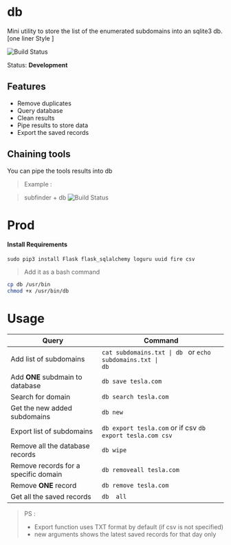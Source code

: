 # db
Mini utility to store the list of the enumerated subdomains into an sqlite3 db. [one liner Style ]

![Build Status](https://pbs.twimg.com/media/EiYn1w3XYAAAlN9?format=jpg&name=large)

Status: **Development**
## Features

* Remove duplicates
* Query database
* Clean results
* Pipe results to store data
* Export the saved records

## Chaining tools
You can pipe the tools results into db 
> Example :

> subfinder + db
> ![Build Status](https://pbs.twimg.com/media/EiY1Sa1WsAIPSSp?format=jpg&name=large)


# Prod
#### Install Requirements
`sudo pip3 install Flask flask_sqlalchemy loguru uuid fire csv`

> Add it as a bash command
```bash
cp db /usr/bin
chmod +x /usr/bin/db
```

# Usage

| Query                                | Command                    |
|--------------------------------------|----------------------------|
| Add list of subdomains               |  <code>cat subdomains.txt &#124; db </code> or <code>echo subdomains.txt &#124; db </code>  |
| Add  **ONE**  subdmain to database   | `db save tesla.com`        |
| Search for domain                    | `db search tesla.com`      |
| Get the new added subdomains         | `db new`                   |
| Export list of subdomains            | `db export tesla.com`  or if csv  `db export tesla.com csv`    |
| Remove all the database records      | `db wipe`                  |
| Remove records for a specific domain | `db removeall tesla.com`   |
| Remove **ONE** record                | `db remove tesla.com`      |
|  Get all the saved records             | `db  all`      |

> PS : 
> - Export function uses TXT format by default (if csv is not specified)
> - new arguments shows the latest saved records for that day only

